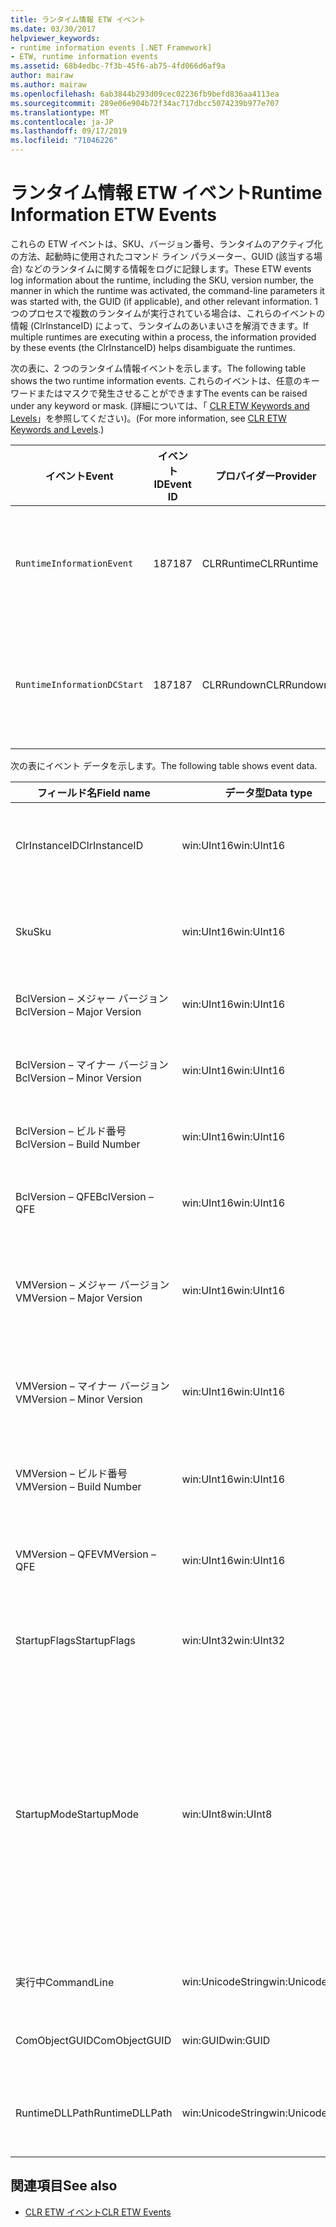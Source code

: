 ```yaml
---
title: ランタイム情報 ETW イベント
ms.date: 03/30/2017
helpviewer_keywords:
- runtime information events [.NET Framework]
- ETW, runtime information events
ms.assetid: 68b4edbc-7f3b-45f6-ab75-4fd066d6af9a
author: mairaw
ms.author: mairaw
ms.openlocfilehash: 6ab3844b293d09cec02236fb9befd836aa4113ea
ms.sourcegitcommit: 289e06e904b72f34ac717dbcc5074239b977e707
ms.translationtype: MT
ms.contentlocale: ja-JP
ms.lasthandoff: 09/17/2019
ms.locfileid: "71046226"
---
```

# <a name="runtime-information-etw-events"></a><span data-ttu-id="bd1f4-102">ランタイム情報 ETW イベント</span><span class="sxs-lookup"><span data-stu-id="bd1f4-102">Runtime Information ETW Events</span></span>
<span data-ttu-id="bd1f4-103">これらの ETW イベントは、SKU、バージョン番号、ランタイムのアクティブ化の方法、起動時に使用されたコマンド ライン パラメーター、GUID (該当する場合) などのランタイムに関する情報をログに記録します。</span><span class="sxs-lookup"><span data-stu-id="bd1f4-103">These ETW events log information about the runtime, including the SKU, version number, the manner in which the runtime was activated, the command-line parameters it was started with, the GUID (if applicable), and other relevant information.</span></span> <span data-ttu-id="bd1f4-104">1 つのプロセスで複数のランタイムが実行されている場合は、これらのイベントの情報 (ClrInstanceID) によって、ランタイムのあいまいさを解消できます。</span><span class="sxs-lookup"><span data-stu-id="bd1f4-104">If multiple runtimes are executing within a process, the information provided by these events (the ClrInstanceID) helps disambiguate the runtimes.</span></span>  
  
 <span data-ttu-id="bd1f4-105">次の表に、2 つのランタイム情報イベントを示します。</span><span class="sxs-lookup"><span data-stu-id="bd1f4-105">The following table shows the two runtime information events.</span></span> <span data-ttu-id="bd1f4-106">これらのイベントは、任意のキーワードまたはマスクで発生させることができます</span><span class="sxs-lookup"><span data-stu-id="bd1f4-106">The events can be raised under any keyword or mask.</span></span> <span data-ttu-id="bd1f4-107">(詳細については、「 [CLR ETW Keywords and Levels](clr-etw-keywords-and-levels.md)」を参照してください)。</span><span class="sxs-lookup"><span data-stu-id="bd1f4-107">(For more information, see [CLR ETW Keywords and Levels](clr-etw-keywords-and-levels.md).)</span></span>  
  
|<span data-ttu-id="bd1f4-108">イベント</span><span class="sxs-lookup"><span data-stu-id="bd1f4-108">Event</span></span>|<span data-ttu-id="bd1f4-109">イベント ID</span><span class="sxs-lookup"><span data-stu-id="bd1f4-109">Event ID</span></span>|<span data-ttu-id="bd1f4-110">プロバイダー</span><span class="sxs-lookup"><span data-stu-id="bd1f4-110">Provider</span></span>|<span data-ttu-id="bd1f4-111">説明</span><span class="sxs-lookup"><span data-stu-id="bd1f4-111">Description</span></span>|  
|-----------|--------------|--------------|-----------------|  
|`RuntimeInformationEvent`|<span data-ttu-id="bd1f4-112">187</span><span class="sxs-lookup"><span data-stu-id="bd1f4-112">187</span></span>|<span data-ttu-id="bd1f4-113">CLRRuntime</span><span class="sxs-lookup"><span data-stu-id="bd1f4-113">CLRRuntime</span></span>|<span data-ttu-id="bd1f4-114">ランタイムが読み込まれたときに発生します。</span><span class="sxs-lookup"><span data-stu-id="bd1f4-114">Raised when a runtime is loaded.</span></span>|  
|`RuntimeInformationDCStart`|<span data-ttu-id="bd1f4-115">187</span><span class="sxs-lookup"><span data-stu-id="bd1f4-115">187</span></span>|<span data-ttu-id="bd1f4-116">CLRRundown</span><span class="sxs-lookup"><span data-stu-id="bd1f4-116">CLRRundown</span></span>|<span data-ttu-id="bd1f4-117">読み込まれているランタイムを列挙します。</span><span class="sxs-lookup"><span data-stu-id="bd1f4-117">Enumerates the runtimes that are loaded.</span></span>|  
  
 <span data-ttu-id="bd1f4-118">次の表にイベント データを示します。</span><span class="sxs-lookup"><span data-stu-id="bd1f4-118">The following table shows event data.</span></span>  
  
|<span data-ttu-id="bd1f4-119">フィールド名</span><span class="sxs-lookup"><span data-stu-id="bd1f4-119">Field name</span></span>|<span data-ttu-id="bd1f4-120">データ型</span><span class="sxs-lookup"><span data-stu-id="bd1f4-120">Data type</span></span>|<span data-ttu-id="bd1f4-121">説明</span><span class="sxs-lookup"><span data-stu-id="bd1f4-121">Description</span></span>|  
|----------------|---------------|-----------------|  
|<span data-ttu-id="bd1f4-122">ClrInstanceID</span><span class="sxs-lookup"><span data-stu-id="bd1f4-122">ClrInstanceID</span></span>|<span data-ttu-id="bd1f4-123">win:UInt16</span><span class="sxs-lookup"><span data-stu-id="bd1f4-123">win:UInt16</span></span>|<span data-ttu-id="bd1f4-124">CLR または CoreCLR のインスタンスの一意の ID。</span><span class="sxs-lookup"><span data-stu-id="bd1f4-124">Unique ID for the instance of CLR or CoreCLR.</span></span>|  
|<span data-ttu-id="bd1f4-125">Sku</span><span class="sxs-lookup"><span data-stu-id="bd1f4-125">Sku</span></span>|<span data-ttu-id="bd1f4-126">win:UInt16</span><span class="sxs-lookup"><span data-stu-id="bd1f4-126">win:UInt16</span></span>|<span data-ttu-id="bd1f4-127">1 – デスクトップ CLR。</span><span class="sxs-lookup"><span data-stu-id="bd1f4-127">1 – Desktop CLR.</span></span><br /><br /> <span data-ttu-id="bd1f4-128">2 – CoreCLR。</span><span class="sxs-lookup"><span data-stu-id="bd1f4-128">2 – CoreCLR.</span></span>|  
|<span data-ttu-id="bd1f4-129">BclVersion – メジャー バージョン</span><span class="sxs-lookup"><span data-stu-id="bd1f4-129">BclVersion – Major Version</span></span>|<span data-ttu-id="bd1f4-130">win:UInt16</span><span class="sxs-lookup"><span data-stu-id="bd1f4-130">win:UInt16</span></span>|<span data-ttu-id="bd1f4-131">mscorlib.dll のメジャー バージョン。</span><span class="sxs-lookup"><span data-stu-id="bd1f4-131">Major version of mscorlib.dll.</span></span>|  
|<span data-ttu-id="bd1f4-132">BclVersion – マイナー バージョン</span><span class="sxs-lookup"><span data-stu-id="bd1f4-132">BclVersion – Minor Version</span></span>|<span data-ttu-id="bd1f4-133">win:UInt16</span><span class="sxs-lookup"><span data-stu-id="bd1f4-133">win:UInt16</span></span>|<span data-ttu-id="bd1f4-134">mscorlib.dll のマイナー バージョン番号。</span><span class="sxs-lookup"><span data-stu-id="bd1f4-134">Minor version number of mscorlib.dll.</span></span>|  
|<span data-ttu-id="bd1f4-135">BclVersion – ビルド番号</span><span class="sxs-lookup"><span data-stu-id="bd1f4-135">BclVersion – Build Number</span></span>|<span data-ttu-id="bd1f4-136">win:UInt16</span><span class="sxs-lookup"><span data-stu-id="bd1f4-136">win:UInt16</span></span>|<span data-ttu-id="bd1f4-137">mscorlib.dll のビルド番号。</span><span class="sxs-lookup"><span data-stu-id="bd1f4-137">Build number of mscorlib.dll.</span></span>|  
|<span data-ttu-id="bd1f4-138">BclVersion – QFE</span><span class="sxs-lookup"><span data-stu-id="bd1f4-138">BclVersion – QFE</span></span>|<span data-ttu-id="bd1f4-139">win:UInt16</span><span class="sxs-lookup"><span data-stu-id="bd1f4-139">win:UInt16</span></span>|<span data-ttu-id="bd1f4-140">mscorlib.dll の修正プログラムのバージョン番号。</span><span class="sxs-lookup"><span data-stu-id="bd1f4-140">Hotfix version number of mscorlib.dll.</span></span>|  
|<span data-ttu-id="bd1f4-141">VMVersion – メジャー バージョン</span><span class="sxs-lookup"><span data-stu-id="bd1f4-141">VMVersion – Major Version</span></span>|<span data-ttu-id="bd1f4-142">win:UInt16</span><span class="sxs-lookup"><span data-stu-id="bd1f4-142">win:UInt16</span></span>|<span data-ttu-id="bd1f4-143">clr.dll または coreclr.dll (SKU によって決まる) のバージョン。</span><span class="sxs-lookup"><span data-stu-id="bd1f4-143">Version of clr.dll or coreclr.dll, depending on SKU.</span></span>|  
|<span data-ttu-id="bd1f4-144">VMVersion – マイナー バージョン</span><span class="sxs-lookup"><span data-stu-id="bd1f4-144">VMVersion – Minor Version</span></span>|<span data-ttu-id="bd1f4-145">win:UInt16</span><span class="sxs-lookup"><span data-stu-id="bd1f4-145">win:UInt16</span></span>|<span data-ttu-id="bd1f4-146">clr.dll または coreclr.dll (SKU によって決まる) のマイナー バージョン。</span><span class="sxs-lookup"><span data-stu-id="bd1f4-146">Minor version of clr.dll or coreclr.dll, depending on SKU.</span></span>|  
|<span data-ttu-id="bd1f4-147">VMVersion – ビルド番号</span><span class="sxs-lookup"><span data-stu-id="bd1f4-147">VMVersion – Build Number</span></span>|<span data-ttu-id="bd1f4-148">win:UInt16</span><span class="sxs-lookup"><span data-stu-id="bd1f4-148">win:UInt16</span></span>|<span data-ttu-id="bd1f4-149">clr.dll または coreclr.dll のビルド番号。</span><span class="sxs-lookup"><span data-stu-id="bd1f4-149">Build number of clr.dll or coreclr.dll.</span></span>|  
|<span data-ttu-id="bd1f4-150">VMVersion – QFE</span><span class="sxs-lookup"><span data-stu-id="bd1f4-150">VMVersion – QFE</span></span>|<span data-ttu-id="bd1f4-151">win:UInt16</span><span class="sxs-lookup"><span data-stu-id="bd1f4-151">win:UInt16</span></span>|<span data-ttu-id="bd1f4-152">clr.dll または coreclr.dll の修正プログラムのバージョン番号。</span><span class="sxs-lookup"><span data-stu-id="bd1f4-152">Hotfix version number of clr.dll or coreclr.dll.</span></span>|  
|<span data-ttu-id="bd1f4-153">StartupFlags</span><span class="sxs-lookup"><span data-stu-id="bd1f4-153">StartupFlags</span></span>|<span data-ttu-id="bd1f4-154">win:UInt32</span><span class="sxs-lookup"><span data-stu-id="bd1f4-154">win:UInt32</span></span>|<span data-ttu-id="bd1f4-155">mscoree.h で定義された起動フラグ。</span><span class="sxs-lookup"><span data-stu-id="bd1f4-155">Startup flags defined in mscoree.h.</span></span>|  
|<span data-ttu-id="bd1f4-156">StartupMode</span><span class="sxs-lookup"><span data-stu-id="bd1f4-156">StartupMode</span></span>|<span data-ttu-id="bd1f4-157">win:UInt8</span><span class="sxs-lookup"><span data-stu-id="bd1f4-157">win:UInt8</span></span>|<span data-ttu-id="bd1f4-158">0x01 - マネージド実行可能ファイル。</span><span class="sxs-lookup"><span data-stu-id="bd1f4-158">0x01 - Managed executable.</span></span><br /><br /> <span data-ttu-id="bd1f4-159">0x02 - ホストされた CLR。</span><span class="sxs-lookup"><span data-stu-id="bd1f4-159">0x02 - Hosted CLR.</span></span><br /><br /> <span data-ttu-id="bd1f4-160">0x04 - C++ マネージド相互運用。</span><span class="sxs-lookup"><span data-stu-id="bd1f4-160">0x04 - C++ managed interop.</span></span><br /><br /> <span data-ttu-id="bd1f4-161">0x08 - COM アクティブ化。</span><span class="sxs-lookup"><span data-stu-id="bd1f4-161">0x08 - COM-activated.</span></span><br /><br /> <span data-ttu-id="bd1f4-162">0x10 - その他。</span><span class="sxs-lookup"><span data-stu-id="bd1f4-162">0x10 - Other.</span></span>|  
|<span data-ttu-id="bd1f4-163">実行中</span><span class="sxs-lookup"><span data-stu-id="bd1f4-163">CommandLine</span></span>|<span data-ttu-id="bd1f4-164">win:UnicodeString</span><span class="sxs-lookup"><span data-stu-id="bd1f4-164">win:UnicodeString</span></span>|<span data-ttu-id="bd1f4-165">StartupMode=0x01 の場合のみ null 以外。</span><span class="sxs-lookup"><span data-stu-id="bd1f4-165">Non-null only if StartupMode=0x01.</span></span>|  
|<span data-ttu-id="bd1f4-166">ComObjectGUID</span><span class="sxs-lookup"><span data-stu-id="bd1f4-166">ComObjectGUID</span></span>|<span data-ttu-id="bd1f4-167">win:GUID</span><span class="sxs-lookup"><span data-stu-id="bd1f4-167">win:GUID</span></span>|<span data-ttu-id="bd1f4-168">StartupMode=0x08 の場合のみ null 以外。</span><span class="sxs-lookup"><span data-stu-id="bd1f4-168">Non-null only if StartupMode=0x08.</span></span>|  
|<span data-ttu-id="bd1f4-169">RuntimeDLLPath</span><span class="sxs-lookup"><span data-stu-id="bd1f4-169">RuntimeDLLPath</span></span>|<span data-ttu-id="bd1f4-170">win:UnicodeString</span><span class="sxs-lookup"><span data-stu-id="bd1f4-170">win:UnicodeString</span></span>|<span data-ttu-id="bd1f4-171">プロセスに読み込まれた CLR .dll ファイルへのパス。</span><span class="sxs-lookup"><span data-stu-id="bd1f4-171">Path to the CLR .dll file that was loaded into the process.</span></span>|  
  
## <a name="see-also"></a><span data-ttu-id="bd1f4-172">関連項目</span><span class="sxs-lookup"><span data-stu-id="bd1f4-172">See also</span></span>

- [<span data-ttu-id="bd1f4-173">CLR ETW イベント</span><span class="sxs-lookup"><span data-stu-id="bd1f4-173">CLR ETW Events</span></span>](clr-etw-events.md)
